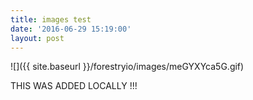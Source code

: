 ```yaml
---
title: images test
date: '2016-06-29 15:19:00'
layout: post
---
```

![]({{ site.baseurl }}/forestryio/images/meGYXYca5G.gif)

THIS WAS ADDED LOCALLY
!!!
